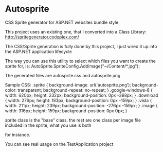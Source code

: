 Autosprite
==========

CSS Sprite generator for ASP.NET websites bundle style

This project uses an existing one, that I converted into a Class Library:
http://spritegenerator.codeplex.com/

The CSS/Sprite generation is fully done by this project, I just wired it up into the ASP.NET application lifecycle

The way you can use this utility to select which files you want to create the sprite for, is:
AutoSprite.SpriteConfig.AddImage("~/Content/*.jpg");
 
The generated files are autosprite.css and autosprite.png

Sample CSS:
.sprite { background-image: url('autosprite.png'); background-color: transparent; background-repeat: no-repeat; }
.google-windows-8 { width: 620px; height: 332px; background-position: 0px -398px; }
.download { width: 276px; height: 183px; background-position: 0px -159px; }
.vista { width: 211px; height: 239px; background-position: -276px -159px; }
.image { width: 316px; height: 159px; background-position: 0px 0px; }

sprite class is the "base" class.
the rest are one class per image file included in the sprite, what you use is both
<div class="sprite download"></div> 
for instance.

You can see real usage on the TestApplication project



